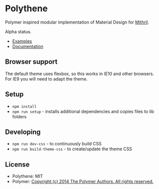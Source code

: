 # Polythene

Polymer inspired modular implementation of Material Design for [Mithril](http://lhorie.github.io/mithril). 

Alpha status.


* [Examples](https://github.com/ArthurClemens/Polythene-Examples)
* [Documentation](http://polythene.js.org)


## Browser support

The default theme uses flexbox, so this works in IE10 and other browsers. For IE9 you will need to adapt the theme.



## Setup

* `npm install`
* `npm run setup` - installs additional dependencies and copies files to lib folders


## Developing

* `npm run dev-css` - to continuously build CSS
* `npm run build-theme-css` - to create/update the theme CSS



## License

* Polythene: MIT
* Polymer: [Copyright (c) 2014 The Polymer Authors. All rights reserved.](http://polymer.github.io/LICENSE.txt)

